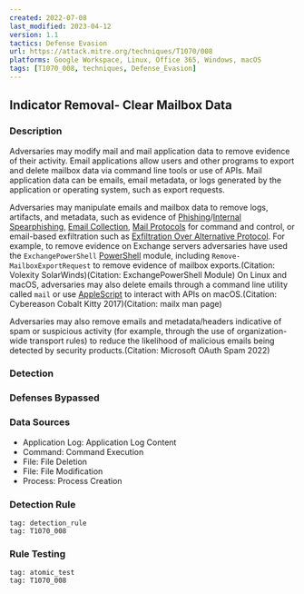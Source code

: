 ```yaml
---
created: 2022-07-08
last_modified: 2023-04-12
version: 1.1
tactics: Defense Evasion
url: https://attack.mitre.org/techniques/T1070/008
platforms: Google Workspace, Linux, Office 365, Windows, macOS
tags: [T1070_008, techniques, Defense_Evasion]
---
```


## Indicator Removal- Clear Mailbox Data

### Description

Adversaries may modify mail and mail application data to remove evidence of their activity. Email applications allow users and other programs to export and delete mailbox data via command line tools or use of APIs. Mail application data can be emails, email metadata, or logs generated by the application or operating system, such as export requests. 

Adversaries may manipulate emails and mailbox data to remove logs, artifacts, and metadata, such as evidence of [Phishing](https://attack.mitre.org/techniques/T1566)/[Internal Spearphishing](https://attack.mitre.org/techniques/T1534), [Email Collection](https://attack.mitre.org/techniques/T1114), [Mail Protocols](https://attack.mitre.org/techniques/T1071/003) for command and control, or email-based exfiltration such as [Exfiltration Over Alternative Protocol](https://attack.mitre.org/techniques/T1048). For example, to remove evidence on Exchange servers adversaries have used the <code>ExchangePowerShell</code> [PowerShell](https://attack.mitre.org/techniques/T1059/001) module, including <code>Remove-MailboxExportRequest</code> to remove evidence of mailbox exports.(Citation: Volexity SolarWinds)(Citation: ExchangePowerShell Module) On Linux and macOS, adversaries may also delete emails through a command line utility called <code>mail</code>  or use [AppleScript](https://attack.mitre.org/techniques/T1059/002) to interact with APIs on macOS.(Citation: Cybereason Cobalt Kitty 2017)(Citation: mailx man page)

Adversaries may also remove emails and metadata/headers indicative of spam or suspicious activity (for example, through the use of organization-wide transport rules) to reduce the likelihood of malicious emails being detected by security products.(Citation: Microsoft OAuth Spam 2022)

### Detection



### Defenses Bypassed



### Data Sources

  - Application Log: Application Log Content
  -  Command: Command Execution
  -  File: File Deletion
  -  File: File Modification
  -  Process: Process Creation
### Detection Rule

```query
tag: detection_rule
tag: T1070_008
```

### Rule Testing

```query
tag: atomic_test
tag: T1070_008
```
